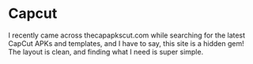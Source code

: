 # Capcut
I recently came across thecapapkscut.com while searching for the latest CapCut APKs and templates, and I have to say, this site is a hidden gem! The layout is clean, and finding what I need is super simple.
